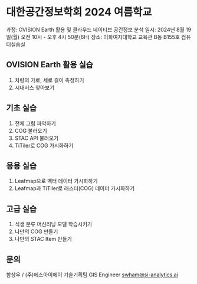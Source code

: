 # 대한공간정보학회 2024 여름학교

과정: OVISION Earth 활용 및 클라우드 네이티브 공간정보 분석
일시: 2024년 8월 19일(월) 오전 10시 - 오후 4시 50분(6H)
장소: 이화여자대학교 교육관 B동 B155호 컴퓨터실습실

## OVISION Earth 활용 실습

1. 차량의 가로, 세로 길이 측정하기
1. 시내버스 찾아보기

## 기초 실습

1. 전체 그림 파악하기
1. COG 불러오기
1. STAC API 불러오기
1. TiTiler로 COG 가시화하기

## 응용 실습

1. Leafmap으로 벡터 데이터 가시화하기
1. Leafmap과 TiTiler로 래스터(COG) 데이터 가시화하기

## 고급 실습

1. 식생 분류 머신러닝 모델 학습시키기
1. 나만의 COG 만들기
1. 나만의 STAC Item 만들기

## 문의

함상우 / (주)에스아이에이 기술기획팀 GIS Engineer
swham@si-analytics.ai
